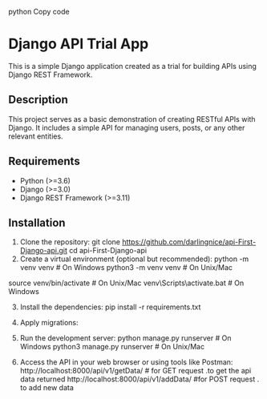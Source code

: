 python
Copy code
# Django API Trial App

This is a simple Django application created as a trial for building APIs using Django REST Framework.

## Description

This project serves as a basic demonstration of creating RESTful APIs with Django. It includes a simple API for managing users, posts, or any other relevant entities.

## Requirements

- Python (>=3.6)
- Django (>=3.0)
- Django REST Framework (>=3.11)

## Installation

1. Clone the repository:
git clone https://github.com/darlingnice/api-First-Django-api.git
cd api-First-Django-api
2. Create a virtual environment (optional but recommended):
   python -m venv venv  # On Windows
   python3 -m venv venv  # On Unix/Mac
   
source venv/bin/activate # On Unix/Mac
venv\Scripts\activate.bat # On Windows


3. Install the dependencies:
pip install -r requirements.txt

4. Apply migrations:
5. Run the development server:
   python manage.py runserver # On Windows
   python3 manage.py runserver # On Unix/Mac


6. Access the API in your web browser or using tools like Postman:
http://localhost:8000/api/v1/getData/ # for GET request .to get the api data returned
http://localhost:8000/api/v1/addData/  #for POST request . to add new data

   

